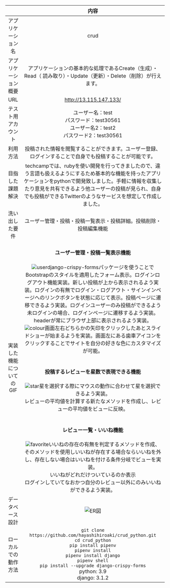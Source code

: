 |  |内容 | 
|:-----------:|:------------:|
| アプリケーション名      | crud   |
| アプリケーション概要 |アプリケーションの基本的な処理であるCreate（生成）・Read（	読み取り）・Update（更新）・Delete（削除）が行えます。|
| URL |http://13.115.147.133/|
| テスト用アカウント  |  ユーザー名：test<br>パスワード：test30561 <br>ユーザー名2：test2<br>パスワード2：test30561|
| 利用方法   | 投稿された情報を閲覧することができます。ユーザー登録、ログインすることで自身でも投稿することが可能です。 |
| 目指した課題解決   | techcampでは、rubyを使い開発を行ってきましたので、違う言語も扱えるようにするため基本的な機能を持ったアプリケーションをpythonで開発致しました。手軽に情報を収集したり意見を共有できるよう他ユーザーの投稿が見られ、自身でも投稿ができるTwitterのようなサービスを想定して作成しました。 |
| 洗い出した要件|ユーザー管理・投稿・投稿一覧表示・投稿詳細。投稿削除・投稿編集機能|
| 実装した機能についてのGIF|<h4>ユーザー管理・投稿一覧表示機能</h4>![user](https://gyazo.com/746d0ab5583bcb05ef7c787376503bd6.gif)django-crispy-formsパッケージを使うことでBootstrapのスタイルを適用したフォーム表示。ログインログアウト機能実装。新しい投稿が上から表示されるよう実装。ログインの有無でログイン・ログアウト・サインインページへのリンクボタンを状態に応じて表示。投稿ページに遷移できるよう実装。ログインユーザーのみ投稿ができるよう未ログインの場合、ログインページに遷移するよう実装。headerが常にブラウザ上部に表示されるよう実装。<br>![colour](https://gyazo.com/71b729c6926f0ff66cd95df23ac7c545.gif)画面左右どちらかの矢印をクリックしたあとスライドショーが始まるようを実装。画面左にある歯車アイコンをクリックすることでサイトを自分の好きな色にカスタマイズが可能。<br><br><h4>投稿するレビューを星数で表現できる機能</h4>![star](https://gyazo.com/0ad411169f35f3ba934ef62a12212753.gif)星を選択する際にマウスの動作に合わせて星を選択できるよう実装。<br>レビューの平均値を計算する新たなメソッドを作成し、レビューの平均値をビューに反映。<br><br><h4>レビュー一覧・いいね機能</h4>![favorite](https://gyazo.com/1d6b02beaeef8eca57af78f3f6a7b1bf.gif)いいねの存在の有無を判定するメソッドを作成、そのメソッドを使用しいいねが存在する場合ならいいねを外し、存在しない場合はいいねを付ける条件分岐でビューを実装。<br>いいねがどれだけついているのか表示<br>ログインしていてなおかつ自分のレビュー以外にのみいいねができるよう実装。|
| データベース設計|	![ER図](https://gyazo.com/00b45d4ff0d1a44c62b2761c3de97163.png)|
| ローカルでの動作方法|`git clone https://github.com/hayashihiroaki/crud_python.git`<br>  `cd crud_python` <br>`pip install pipenv`<br> `pipenv install`<br> `pipenv install django`<br> `pipenv shell`<br> `pip install --upgrade django-crispy-forms` <br>python: 3.9 <br>django: 3.1.2|